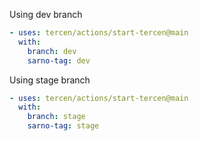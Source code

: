 Using dev branch

```yaml
- uses: tercen/actions/start-tercen@main
  with:
    branch: dev
    sarno-tag: dev
```

Using stage branch

```yaml
- uses: tercen/actions/start-tercen@main
  with:
    branch: stage
    sarno-tag: stage
```